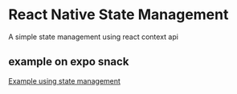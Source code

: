 # React Native State Management
A simple state management using react context api

## example on expo snack
[Example using state management](https://snack.expo.dev/@rinaldycodes/example-using-state-management)